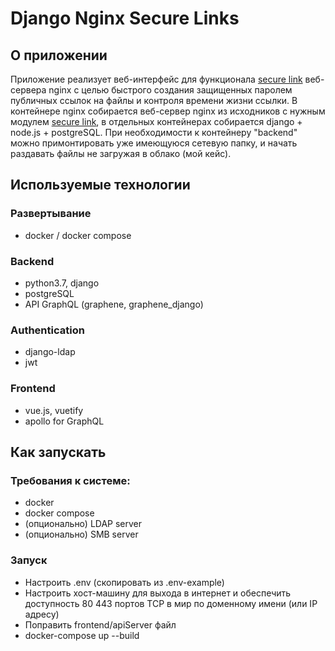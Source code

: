 # Django Nginx Secure Links

## О приложении
Приложение реализует веб-интерфейс для функционала [secure link](http://nginx.org/ru/docs/http/ngx_http_secure_link_module.html) веб-сервера nginx с целью быстрого создания защищенных паролем публичных ссылок на файлы и контроля времени жизни ссылки. 
В контейнере nginx собирается веб-сервер nginx из исходников с нужным модулем [secure link](http://nginx.org/ru/docs/http/ngx_http_secure_link_module.html),
в отдельных контейнерах собирается django + node.js + postgreSQL. При необходимости к контейнеру "backend" можно примонтировать уже имеющуюся сетевую папку, и начать раздавать файлы не загружая в облако (мой кейс).

## Используемые технологии 
### Развертывание 
- docker / docker compose

### Backend
- python3.7, django
- postgreSQL
- API GraphQL (graphene, graphene_django)

### Authentication
- django-ldap
- jwt

### Frontend
- vue.js, vuetify
- apollo for GraphQL

## Как запускать

### Требования к системе:
- docker 
- docker compose
- (опционально) LDAP server
- (опционально) SMB server 

### Запуск
- Настроить .env (скопировать из .env-example)
- Настроить хост-машину для выхода в интернет и обеспечить доступность 80 443 портов TCP в мир по доменному имени (или IP адресу)
- Поправить frontend/apiServer файл 
- docker-compose up --build 

